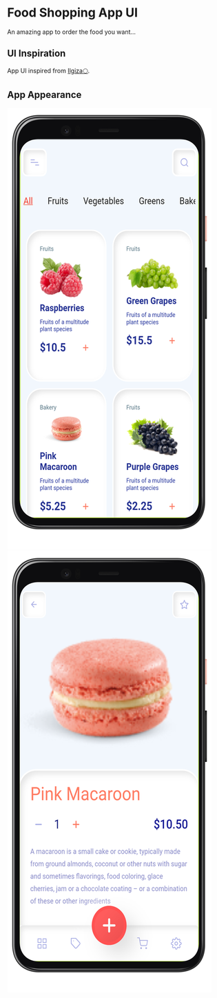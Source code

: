 # Food Shopping App UI

An amazing app to order the food you want...

## UI Inspiration

App UI inspired from [Ilgiza🌕](https://dribbble.com/ilgiza).

## App Appearance

![Home Screen](assets/HomeScreen.png)
![Details Screen](assets/DetailsScreen.png)